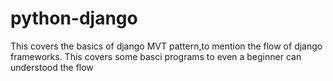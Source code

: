 # python-django
This covers the basics of django MVT pattern,to mention the flow of django frameworks.
This covers some basci programs to even a beginner can understood the flow
